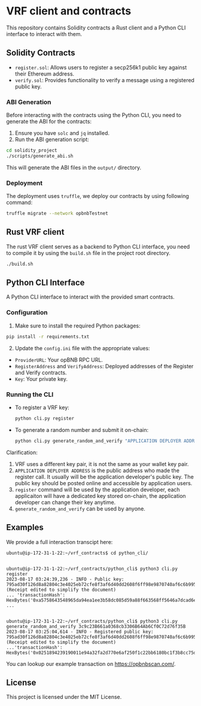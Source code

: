 
# VRF client and contracts

This repository contains Solidity contracts a Rust client and a Python CLI interface to interact with them.

## Solidity Contracts

- `register.sol`: Allows users to register a secp256k1 public key against their Ethereum address.
- `verify.sol`: Provides functionality to verify a message using a registered public key.

### ABI Generation

Before interacting with the contracts using the Python CLI, you need to generate the ABI for the contracts:

1. Ensure you have `solc` and `jq` installed.
2. Run the ABI generation script:

```bash
cd solidity_project
./scripts/generate_abi.sh
```

This will generate the ABI files in the `output/` directory.

### Deployment

The deployment uses `truffle`, we deploy our contracts by using following command:
```bash
truffle migrate --network opbnbTestnet
```

## Rust VRF client

The rust VRF client serves as a backend to Python CLI interface, you need to compile it by using the `build.sh` file in the project root directory.
```bash
./build.sh
```

## Python CLI Interface

A Python CLI interface to interact with the provided smart contracts.

### Configuration

1. Make sure to install the required Python packages:

```bash
pip install -r requirements.txt
```

2. Update the `config.ini` file with the appropriate values:

- `ProviderURL`: Your opBNB RPC URL.
- `RegisterAddress` and `VerifyAddress`: Deployed addresses of the Register and Verify contracts.
- `Key`: Your private key.

### Running the CLI

- To register a VRF key:
  ```bash
  python cli.py register
  ```


- To generate a random number and submit it on-chain:
  ```bash
  python cli.py generate_random_and_verify "APPLICATION DEPLOYER ADDRESS"
  ```

Clarification:
1. VRF uses a different key pair, it is not the same as your wallet key pair.
2. `APPLICATION DEPLOYER ADDRESS` is the public address who made the register call. It usually will be the application developer's public key. The public key should be posted online and accessible by application users.
3. `register` command will be used by the application developer, each applicaiton will have a dedicated key stored on-chain, the application developer can change their key anytime.
4. `generate_random_and_verify` can be used by anyone.

## Examples
We provide a full interaction transcipt here:

```
ubuntu@ip-172-31-1-22:~/vrf_contracts$ cd python_cli/


ubuntu@ip-172-31-1-22:~/vrf_contracts/python_cli$ python3 cli.py register
2023-08-17 03:24:39,236 - INFO - Public key: 795ad30f126d8a82804c3e4025eb72cfe8f3af6d40dd2608f6ff98e9870740af6c6b995f4a329099506d396f6301fb54fbcc63cd7bc47fa86202db5f883c0a43
(Receipt edited to simplify the document)
... 'transactionHash': HexBytes('0xa5758643548965da94ea1ee3b58dc085d59a88f663568ff5646a7dcad6eb6477'), ...


ubuntu@ip-172-31-1-22:~/vrf_contracts/python_cli$ python3 cli.py generate_random_and_verify 3c9c23B661a0368cb3306B64Ab6Cf0C72d76f35B
2023-08-17 03:25:04,614 - INFO - Registered public key: 795ad30f126d8a82804c3e4025eb72cfe8f3af6d40dd2608f6ff98e9870740af6c6b995f4a329099506d396f6301fb54fbcc63cd7bc47fa86202db5f883c0a43
(Receipt edited to simplify the document)
...'transactionHash': HexBytes('0x0251894239190011e94a32fa2d770e6af250f1c22bb6180bc1f3b8cc75d0488d')...
```

You can lookup our example transaction on https://opbnbscan.com/.
## License

This project is licensed under the MIT License.
